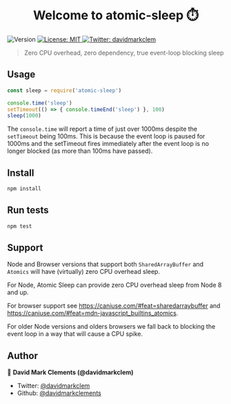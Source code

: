<h1 align="center">Welcome to atomic-sleep ⏱️</h1>
<p>
  <img alt="Version" src="https://img.shields.io/badge/version-1.0.0-blue.svg?cacheSeconds=2592000" />
  <a href="#" target="_blank">
    <img alt="License: MIT" src="https://img.shields.io/badge/License-MIT-yellow.svg" />
  </a>
  <a href="https://twitter.com/davidmarkclem" target="_blank">
    <img alt="Twitter: davidmarkclem" src="https://img.shields.io/twitter/follow/davidmarkclem.svg?style=social" />
  </a>
</p>

> Zero CPU overhead, zero dependency, true event-loop blocking sleep

## Usage

```js
const sleep = require('atomic-sleep')

console.time('sleep')
setTimeout(() => { console.timeEnd('sleep') }, 100) 
sleep(1000)
```

The `console.time` will report a time of just over 1000ms despite the `setTimeout`
being 100ms. This is because the event loop is paused for 1000ms and the setTimeout
fires immediately after the event loop is no longer blocked (as more than 100ms have passed).

## Install

```sh
npm install
```

## Run tests

```sh
npm test
```

## Support

Node and Browser versions that support both `SharedArrayBuffer` and `Atomics` will have (virtually) zero CPU overhead sleep. 

For Node, Atomic Sleep can provide zero CPU overhead sleep from Node 8 and up.

For browser support see https://caniuse.com/#feat=sharedarraybuffer and https://caniuse.com/#feat=mdn-javascript_builtins_atomics.


For older Node versions and olders browsers we fall back to blocking the event loop in a way that will cause a CPU spike. 



## Author

👤 **David Mark Clements (@davidmarkclem)**

* Twitter: [@davidmarkclem](https://twitter.com/davidmarkclem)
* Github: [@davidmarkclements](https://github.com/davidmarkclements)
